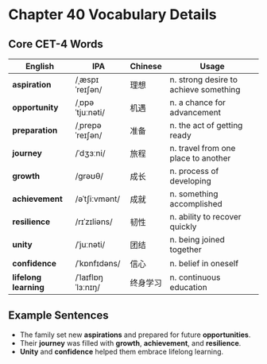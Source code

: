 # Chapter 40 Vocabulary Details

## Core CET-4 Words
| English | IPA | Chinese | Usage |
|---------|-----|--------|-------|
| **aspiration** | /ˌæspɪˈreɪʃən/ | 理想 | n. strong desire to achieve something |
| **opportunity** | /ˌɒpəˈtjuːnəti/ | 机遇 | n. a chance for advancement |
| **preparation** | /ˌprepəˈreɪʃən/ | 准备 | n. the act of getting ready |
| **journey** | /ˈdʒɜːni/ | 旅程 | n. travel from one place to another |
| **growth** | /ɡrəʊθ/ | 成长 | n. process of developing |
| **achievement** | /əˈtʃiːvmənt/ | 成就 | n. something accomplished |
| **resilience** | /rɪˈzɪliəns/ | 韧性 | n. ability to recover quickly |
| **unity** | /ˈjuːnəti/ | 团结 | n. being joined together |
| **confidence** | /ˈkɒnfɪdəns/ | 信心 | n. belief in oneself |
| **lifelong learning** | /ˈlaɪflɒŋ ˈlɜːnɪŋ/ | 终身学习 | n. continuous education |

## Example Sentences
- The family set new **aspirations** and prepared for future **opportunities**.
- Their **journey** was filled with **growth**, **achievement**, and **resilience**.
- **Unity** and **confidence** helped them embrace lifelong learning.

